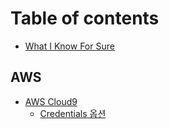 # Table of contents

* [What I Know For Sure](README.md)

## AWS

* [AWS Cloud9](aws/aws-cloud9/README.md)
  * [Credentials 옵션](aws/aws-cloud9/credentials.md)

